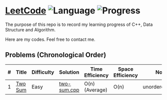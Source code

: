 # [LeetCode](https://leetcode.com/problemset/all/) ![Language](https://img.shields.io/badge/Language-C%2B%2B-orange.svg) ![Progress](https://img.shields.io/badge/Progress-1/1617-green.svg)

The purpose of this repo is to record my learning progress of C++, Data Structure and Algorithm.

Here are my codes. Feel free to contact me.

## Problems (Chronological Order)

| # | Title | Difficulty | Solution | Time Efficiency | Space Efficiency | Note |
|---| ----- | ---------- | -------- | --------------- | ---------------- | ---- |
| 1 | [Two Sum](https://leetcode.com/problems/two-sum/) | Easy | [two-sum.cpp](./c++/two-sum.cpp) | O(n) (Average) | O(n) | unordered_map
